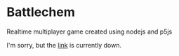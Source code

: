 # Battlechem
Realtime multiplayer game created using nodejs and p5js

I'm sorry, but the [link](http://battlechem.herokuapp.com) is currently down. 
